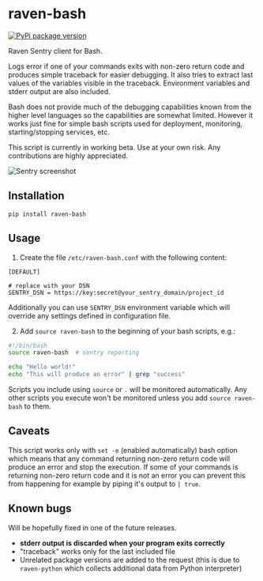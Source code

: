 # raven-bash
[![PyPi package version](https://badge.fury.io/py/raven-bash.png?v)](https://badge.fury.io/py/raven-bash)
    
Raven Sentry client for Bash.

Logs error if one of your commands exits with non-zero return code and produces simple traceback for easier debugging. It also tries to extract last values of the variables visible in the traceback. Environment variables and stderr output are also included.

Bash does not provide much of the debugging capabilities known from the higher level languages so the capabilities are somewhat limited. However it works just fine for simple bash scripts used for deployment, monitoring, starting/stopping services, etc.

This script is currently in working beta. Use at your own risk. Any contributions are highly appreciated.

![Sentry screenshot](https://upx.cz/yll8sbt7jsm991cssgoieb0akdpkl799lk3cea55)

## Installation
```shell
pip install raven-bash
```

## Usage
1. Create the file `/etc/raven-bash.conf` with the following content:
  ```
  [DEFAULT]
  
  # replace with your DSN
  SENTRY_DSN = https://key:secret@your_sentry_domain/project_id
  ```
  Additionally you can use `SENTRY_DSN` environment variable which will override any settings defined in configuration file.

2. Add `source raven-bash` to the beginning of your bash scripts, e.g.:
  ```bash
  #!/bin/bash
  source raven-bash  # sentry reporting
  
  echo "Hello world!"
  echo "This will produce an error" | grep "success"
  ```
  Scripts you include using `source` or `.` will be monitored automatically. Any other scripts you execute won't be monitored unless you add `source raven-bash` to them.
  
## Caveats
This script works only with `set -e` (enabled automatically) bash option which means that any command returning non-zero return code will produce an error and stop the execution. If some of your commands is returning non-zero return code and it is not an error you can prevent this from happening for example by piping it's output to `| true`.

## Known bugs
Will be hopefully fixed in one of the future releases.

* **stderr output is discarded when your program exits correctly**
* "traceback" works only for the last included file
* Unrelated package versions are added to the request (this is due to `raven-python` which collects additional data from Python interpreter)
